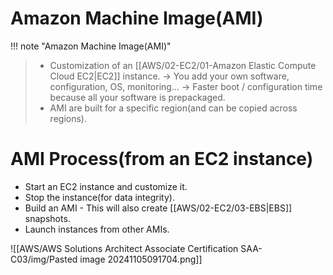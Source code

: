 # Amazon Machine Image(AMI)

!!! note "Amazon Machine Image(AMI)"
> - Customization of an [[AWS/02-EC2/01-Amazon Elastic Compute Cloud EC2|EC2]] instance. -> You add your own software, configuration, OS, monitoring... -> Faster boot / configuration time because all your software is prepackaged.
> - AMI are built for a specific region(and can be copied across regions).

# AMI Process(from an EC2 instance)
- Start an EC2 instance and customize it.
- Stop the instance(for data integrity).
- Build an AMI - This will also create [[AWS/02-EC2/03-EBS|EBS]] snapshots.
- Launch instances from other AMIs.

![[AWS/AWS Solutions Architect Associate Certification SAA-C03/img/Pasted image 20241105091704.png]]